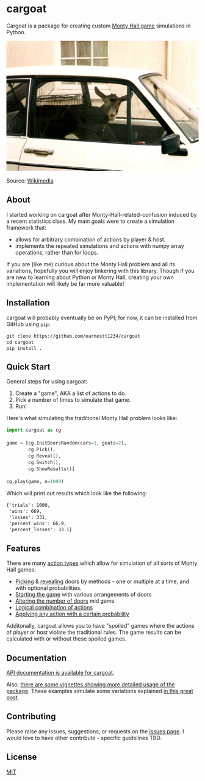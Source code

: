 # cargoat
Cargoat is a package for creating custom [Monty Hall game](https://en.wikipedia.org/wiki/Monty_Hall_problem) simulations in Python.

![](https://raw.githubusercontent.com/earnestt1234/cargoat/main/img/goat_in_a_car.jpg)

Source: [Wikimedia](https://commons.wikimedia.org/wiki/File:Goat_in_a_car.jpg)

## About

I started working on cargoat after Monty-Hall-related-confusion induced by a recent statistics class.  My main goals were to create a simulation framework that:

- allows for arbitrary combination of actions by player & host.
- implements the repeated simulations and actions with numpy array operations, rather than for loops.

If you are (like me) curious about the Monty Hall problem and all its variations, hopefully you will enjoy tinkering with this library.  Though if you are new to learning about Python or Monty Hall, creating your own implementation will likely be far more valuable!

## Installation

cargoat will probably eventually be on PyPI; for now, it can be installed from GitHub using `pip`:

```
git clone https://github.com/earnestt1234/cargoat
cd cargoat
pip install .
```

## Quick Start

General steps for using cargoat:

1. Create a "game", AKA a list of actions to do.
2. Pick a number of times to simulate that game.
3. Run!

Here's what simulating the traditional Monty Hall problem looks like:

```python
import cargoat as cg

game = [cg.InitDoorsRandom(cars=1, goats=2),
        cg.Pick(),
        cg.Reveal(),
        cg.Switch(),
        cg.ShowResults()]

cg.play(game, n=1000)
```

Which will print out results which look like the following:

```
{'trials': 1000,
 'wins': 669,
 'losses': 331,
 'percent_wins': 66.9,
 'percent_losses': 33.1}
```

## Features

There are many [action types](https://earnestt1234.github.io/cargoat/cargoat/actions/index.html) which allow for simulation of all sorts of Monty Hall games:

- [Picking](https://earnestt1234.github.io/cargoat/cargoat/index.html#cargoat.Pick) & [revealing](https://earnestt1234.github.io/cargoat/cargoat/index.html#cargoat.Reveal) doors by methods - one or multiple at a time, and with optional probabilities.
- [Starting the game](https://earnestt1234.github.io/cargoat/cargoat/actions/initialization.html) with various arrangements of doors
- [Altering the number of doors](https://earnestt1234.github.io/cargoat/cargoat/actions/remodeling.html) mid game
- [Logical combination of actions](https://earnestt1234.github.io/cargoat/cargoat/actions/index.html#cargoat.actions.IfElse)
- [Applying any action with a certain probability](https://earnestt1234.github.io/cargoat/cargoat/actions/index.html#cargoat.actions.ChanceTo)

Additonally, cargoat allows you to have "spoiled" games where the actions of player or host violate the traditional rules.  The game results can be calculated with or without these spoiled games.

## Documentation

[API documentation is available for cargoat](https://earnestt1234.github.io/cargoat/cargoat/).

Also, [there are some vignettes showing more detailed usage of the package](https://htmlpreview.github.io/?https://github.com/earnestt1234/cargoat/blob/main/docs/vignettes/untrammeled_mind.html).  These examples simulate some variations explained [in this great post](https://www.untrammeledmind.com/2018/11/monty-hall-problem-and-variations-intuitive-solutions/).

## Contributing

Please raise any issues, suggestions, or requests on the [issues page](https://github.com/earnestt1234/cargoat/issues).  I would love to have other contribute - specific guidelines TBD.

## License

[MIT](https://github.com/earnestt1234/cargoat/blob/main/LICENSE)

